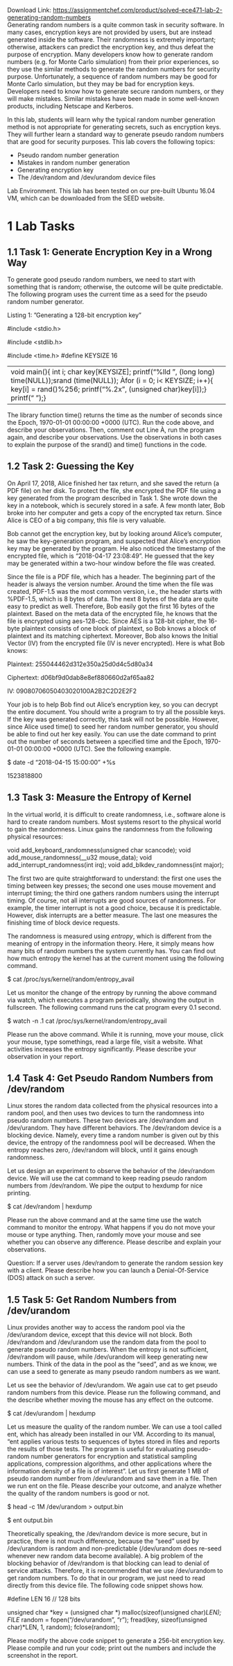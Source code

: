 Download Link: https://assignmentchef.com/product/solved-ece471-lab-2-generating-random-numbers
<br>
Generating random numbers is a quite common task in security software. In many cases, encryption keys are not provided by users, but are instead generated inside the software. Their randomness is extremely important; otherwise, attackers can predict the encryption key, and thus defeat the purpose of encryption. Many developers know how to generate random numbers (e.g. for Monte Carlo simulation) from their prior experiences, so they use the similar methods to generate the random numbers for security purpose. Unfortunately, a sequence of random numbers may be good for Monte Carlo simulation, but they may be bad for encryption keys. Developers need to know how to generate secure random numbers, or they will make mistakes. Similar mistakes have been made in some well-known products, including Netscape and Kerberos.

In this lab, students will learn why the typical random number generation method is not appropriate for generating secrets, such as encryption keys. They will further learn a standard way to generate pseudo random numbers that are good for security purposes. This lab covers the following topics:

<ul>

 <li>Pseudo random number generation</li>

 <li>Mistakes in random number generation</li>

 <li>Generating encryption key</li>

 <li>The /dev/random and /dev/urandom device files</li>

</ul>

Lab Environment. This lab has been tested on our pre-built Ubuntu 16.04 VM, which can be downloaded from the SEED website.

<h1>1          Lab Tasks</h1>

<h2>1.1        Task 1: Generate Encryption Key in a Wrong Way</h2>

To generate good pseudo random numbers, we need to start with something that is random; otherwise, the outcome will be quite predictable. The following program uses the current time as a seed for the pseudo random number generator.

Listing 1: ”Generating a 128-bit encryption key”

#include &lt;stdio.h&gt;

#include &lt;stdlib.h&gt;

#include &lt;time.h&gt; #define KEYSIZE 16

<table width="624">

 <tbody>

  <tr>

   <td width="624">void main(){ int i; char key[KEYSIZE]; printf(“%lld
”, (long long) time(NULL));srand (time(NULL));                          Àfor (i = 0; i&lt; KEYSIZE; i++){ key[i] = rand()%256; printf(“%.2x”, (unsigned char)key[i]);} printf(“
”);}</td>

  </tr>

 </tbody>

</table>

The library function time() returns the time as the number of seconds since the Epoch, 1970-01-01 00:00:00 +0000 (UTC). Run the code above, and describe your observations. Then, comment out Line À, run the program again, and describe your observations. Use the observations in both cases to explain the purpose of the srand() and time() functions in the code.

<h2>1.2        Task 2: Guessing the Key</h2>

On April 17, 2018, Alice finished her tax return, and she saved the return (a PDF file) on her disk. To protect the file, she encrypted the PDF file using a key generated from the program described in Task 1. She wrote down the key in a notebook, which is securely stored in a safe. A few month later, Bob broke into her computer and gets a copy of the encrypted tax return. Since Alice is CEO of a big company, this file is very valuable.

Bob cannot get the encryption key, but by looking around Alice’s computer, he saw the key-generation program, and suspected that Alice’s encryption key may be generated by the program. He also noticed the timestamp of the encrypted file, which is “2018-04-17 23:08:49”. He guessed that the key may be generated within a two-hour window before the file was created.

Since the file is a PDF file, which has a header. The beginning part of the header is always the version number. Around the time when the file was created, PDF-1.5 was the most common version, i.e., the header starts with %PDF-1.5, which is 8 bytes of data. The next 8 bytes of the data are quite easy to predict as well. Therefore, Bob easily got the first 16 bytes of the plaintext. Based on the meta data of the encrypted file, he knows that the file is encrypted using aes-128-cbc. Since AES is a 128-bit cipher, the 16-byte plaintext consists of one block of plaintext, so Bob knows a block of plaintext and its matching ciphertext. Moreover, Bob also knows the Initial Vector (IV) from the encrypted file (IV is never encrypted). Here is what Bob knows:

Plaintext: 255044462d312e350a25d0d4c5d80a34

Ciphertext: d06bf9d0dab8e8ef880660d2af65aa82

IV:                                 09080706050403020100A2B2C2D2E2F2

Your job is to help Bob find out Alice’s encryption key, so you can decrypt the entire document. You should write a program to try all the possible keys. If the key was generated correctly, this task will not be possible. However, since Alice used time() to seed her random number generator, you should be able to find out her key easily. You can use the date command to print out the number of seconds between a specified time and the Epoch, 1970-01-01 00:00:00 +0000 (UTC). See the following example.

$ date -d “2018-04-15 15:00:00” +%s

1523818800

<h2>1.3        Task 3: Measure the Entropy of Kernel</h2>

In the virtual world, it is difficult to create randomness, i.e., software alone is hard to create random numbers. Most systems resort to the physical world to gain the randomness. Linux gains the randomness from the following physical resources:

void add_keyboard_randomness(unsigned char scancode); void add_mouse_randomness(__u32 mouse_data); void add_interrupt_randomness(int irq); void add_blkdev_randomness(int major);

The first two are quite straightforward to understand: the first one uses the timing between key presses; the second one uses mouse movement and interrupt timing; the third one gathers random numbers using the interrupt timing. Of course, not all interrupts are good sources of randomness. For example, the timer interrupt is not a good choice, because it is predictable. However, disk interrupts are a better measure. The last one measures the finishing time of block device requests.

The randomness is measured using <em>entropy</em>, which is different from the meaning of entropy in the information theory. Here, it simply means how many bits of random numbers the system currently has. You can find out how much entropy the kernel has at the current moment using the following command.

$ cat /proc/sys/kernel/random/entropy_avail

Let us monitor the change of the entropy by running the above command via watch, which executes a program periodically, showing the output in fullscreen. The following command runs the cat program every 0.1 second.

$ watch -n .1 cat /proc/sys/kernel/random/entropy_avail

Please run the above command. While it is running, move your mouse, click your mouse, type somethings, read a large file, visit a website. What activities increases the entropy significantly. Please describe your observation in your report.

<h2>1.4        Task 4: Get Pseudo Random Numbers from <strong>/dev/random</strong></h2>

Linux stores the random data collected from the physical resources into a random pool, and then uses two devices to turn the randomness into pseudo random numbers. These two devices are /dev/random and /dev/urandom. They have different behaviors. The /dev/random device is a blocking device. Namely, every time a random number is given out by this device, the entropy of the randomness pool will be decreased. When the entropy reaches zero, /dev/random will block, until it gains enough randomness.

Let us design an experiment to observe the behavior of the /dev/random device. We will use the cat command to keep reading pseudo random numbers from /dev/random. We pipe the output to hexdump for nice printing.

$ cat /dev/random | hexdump

Please run the above command and at the same time use the watch command to monitor the entropy. What happens if you do not move your mouse or type anything. Then, randomly move your mouse and see whether you can observe any difference. Please describe and explain your observations.

Question: If a server uses /dev/random to generate the random session key with a client. Please describe how you can launch a Denial-Of-Service (DOS) attack on such a server.

<h2>1.5        Task 5: Get Random Numbers from /dev/urandom</h2>

Linux provides another way to access the random pool via the /dev/urandom device, except that this device will not block. Both /dev/random and /dev/urandom use the random data from the pool to generate pseudo random numbers. When the entropy is not sufficient, /dev/random will pause, while /dev/urandom will keep generating new numbers. Think of the data in the pool as the “seed”, and as we know, we can use a seed to generate as many pseudo random numbers as we want.

Let us see the behavior of /dev/urandom. We again use cat to get pseudo random numbers from this device. Please run the following command, and the describe whether moving the mouse has any effect on the outcome.

$ cat /dev/urandom | hexdump

Let us measure the quality of the random number. We can use a tool called ent, which has already been installed in our VM. According to its manual, “ent applies various tests to sequences of bytes stored in files and reports the results of those tests. The program is useful for evaluating pseudo-random number generators for encryption and statistical sampling applications, compression algorithms, and other applications where the information density of a file is of interest”. Let us first generate 1 MB of pseudo random number from /dev/urandom and save them in a file. Then we run ent on the file. Please describe your outcome, and analyze whether the quality of the random numbers is good or not.

$ head -c 1M /dev/urandom &gt; output.bin

$ ent output.bin

Theoretically speaking, the /dev/random device is more secure, but in practice, there is not much difference, because the “seed” used by /dev/urandom is random and non-predictable (/dev/urandom does re-seed whenever new random data become available). A big problem of the blocking behavior of /dev/random is that blocking can lead to denial of service attacks. Therefore, it is recommended that we use /dev/urandom to get random numbers. To do that in our program, we just need to read directly from this device file. The following code snippet shows how.

#define LEN 16 // 128 bits

unsigned char *key = (unsigned char *) malloc(sizeof(unsigned char)*LEN); FILE* random = fopen(“/dev/urandom”, “r”); fread(key, sizeof(unsigned char)*LEN, 1, random); fclose(random);

Please modify the above code snippet to generate a 256-bit encryption key. Please compile and run your code; print out the numbers and include the screenshot in the report.